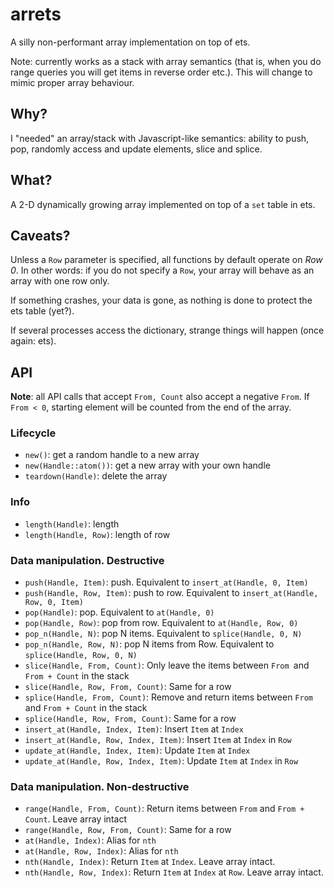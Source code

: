 # arrets
A silly non-performant array implementation on top of ets.

Note: currently works as a stack with array semantics (that is, when
you do range queries you will get items in reverse order etc.).
This will change to mimic proper array behaviour.

## Why?

I "needed" an array/stack with Javascript-like semantics: ability
to push, pop, randomly access and update elements, slice and splice.

## What?

A 2-D dynamically growing array implemented on top of a `set` table in ets.

## Caveats?

Unless a `Row` parameter is specified, all functions by default operate on
_Row 0_. In other words: if you do not specify a `Row`, your array will behave
as an array with one row only.

If something crashes, your data is gone, as nothing is done to protect the ets
table (yet?).

If several processes access the dictionary, strange things will happen (once
again: ets).

## API

__Note__: all API calls that accept `From, Count` also accept a negative `From`.
If `From < 0`, starting element will be counted from the end of the array.

### Lifecycle
- `new()`: get a random handle to a new array
- `new(Handle::atom())`: get a new array with your own handle
- `teardown(Handle)`: delete the array

### Info
- `length(Handle)`: length
- `length(Handle, Row)`: length of row

### Data manipulation. Destructive
- `push(Handle, Item)`: push. Equivalent to `insert_at(Handle, 0, Item)`
- `push(Handle, Row, Item)`: push to row. Equivalent to `insert_at(Handle, Row, 0, Item)`
- `pop(Handle)`: pop. Equivalent to `at(Handle, 0)`
- `pop(Handle, Row)`: pop from row. Equivalent to `at(Handle, Row, 0)`
- `pop_n(Handle, N)`: pop N items. Equivalent to `splice(Handle, 0, N)`
- `pop_n(Handle, Row, N)`: pop N items from Row. Equivalent to `splice(Handle, Row, 0, N)`
- `slice(Handle, From, Count)`: Only leave the items between `From `and `From + Count` in the stack
- `slice(Handle, Row, From, Count)`: Same for a row
- `splice(Handle, From, Count)`: Remove and return items between `From `and `From + Count` in the stack
- `splice(Handle, Row, From, Count)`: Same for a row
- `insert_at(Handle, Index, Item)`: Insert `Item` at `Index`
- `insert_at(Handle, Row, Index, Item)`: Insert `Item` at `Index` in `Row`
- `update_at(Handle, Index, Item)`: Update `Item` at `Index`
- `update_at(Handle, Row, Index, Item)`: Update `Item` at `Index` in `Row`

### Data manipulation. Non-destructive

- `range(Handle, From, Count)`: Return items between `From` and `From + Count`. Leave array intact
- `range(Handle, Row, From, Count)`: Same for a row
- `at(Handle, Index)`: Alias for `nth`
- `at(Handle, Row, Index)`: Alias for `nth`
- `nth(Handle, Index)`: Return `Item` at `Index`. Leave array intact.
- `nth(Handle, Row, Index)`: Return `Item` at `Index` at `Row`. Leave array intact.

